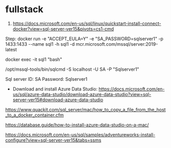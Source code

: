 # fullstack

1. https://docs.microsoft.com/en-us/sql/linux/quickstart-install-connect-docker?view=sql-server-ver15&pivots=cs1-cmd

Step: 
docker run -e "ACCEPT_EULA=Y" -e "SA_PASSWORD=sqlserver1" -p 1433:1433 --name sql1 -h sql1 -d mcr.microsoft.com/mssql/server:2019-latest

docker exec -it sql1 "bash"

/opt/mssql-tools/bin/sqlcmd -S localhost -U SA -P "Sqlserver1"


Sql server
ID: SA
Password: Sqlserver1

* Download and install Azure Data Studio: https://docs.microsoft.com/en-us/sql/azure-data-studio/download-azure-data-studio?view=sql-server-ver15#download-azure-data-studio


https://www.quackit.com/sql_server/mac/how_to_copy_a_file_from_the_host_to_a_docker_container.cfm

https://database.guide/how-to-install-azure-data-studio-on-a-mac/

https://docs.microsoft.com/en-us/sql/samples/adventureworks-install-configure?view=sql-server-ver15&tabs=ssms

